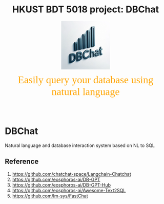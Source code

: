 <h1 align="center">
  HKUST BDT 5018 project: DBChat
</h1>
<p align="center" width="100%">
  <img src="DBChat.png" alt="DBChat" style="width: 30%; display: block; margin: auto;"></a>
</p>
<p align="center">
  <font face="黑体" color=orange size="6"> Easily query your database using natural language </font>
</p>

</br></br>
# DBChat
Natural language and database interaction system based on NL to SQL 
## Reference
1. https://github.com/chatchat-space/Langchain-Chatchat
2. https://github.com/eosphoros-ai/DB-GPT
3. https://github.com/eosphoros-ai/DB-GPT-Hub
4. https://github.com/eosphoros-ai/Awesome-Text2SQL
5. https://github.com/lm-sys/FastChat
